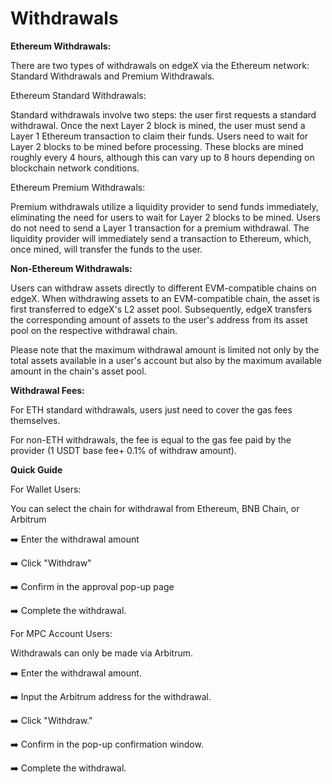 # Withdrawals

**Ethereum Withdrawals:**

There are two types of withdrawals on edgeX via the Ethereum network: Standard Withdrawals and Premium Withdrawals.

Ethereum Standard Withdrawals:

Standard withdrawals involve two steps: the user first requests a standard withdrawal. Once the next Layer 2 block is mined, the user must send a Layer 1 Ethereum transaction to claim their funds. Users need to wait for Layer 2 blocks to be mined before processing. These blocks are mined roughly every 4 hours, although this can vary up to 8 hours depending on blockchain network conditions.

Ethereum Premium Withdrawals:

Premium withdrawals utilize a liquidity provider to send funds immediately, eliminating the need for users to wait for Layer 2 blocks to be mined. Users do not need to send a Layer 1 transaction for a premium withdrawal. The liquidity provider will immediately send a transaction to Ethereum, which, once mined, will transfer the funds to the user.



**Non-Ethereum Withdrawals:**

Users can withdraw assets directly to different EVM-compatible chains on edgeX. When withdrawing assets to an EVM-compatible chain, the asset is first transferred to edgeX's L2 asset pool. Subsequently, edgeX transfers the corresponding amount of assets to the user's address from its asset pool on the respective withdrawal chain.

Please note that the maximum withdrawal amount is limited not only by the total assets available in a user's account but also by the maximum available amount in the chain's asset pool.



**Withdrawal Fees:**

For ETH standard withdrawals, users just need to cover the gas fees themselves.

For non-ETH withdrawals, the fee is equal to the gas fee paid by the provider (1 USDT base fee+ 0.1% of withdraw amount).


**Quick Guide**

For Wallet Users:

You can select the chain for withdrawal from Ethereum, BNB Chain, or Arbitrum&#x20;

➡️ Enter the withdrawal amount&#x20;

➡️ Click "Withdraw"&#x20;

➡️ Confirm in the approval pop-up page&#x20;

➡️ Complete the withdrawal.



For MPC Account Users:

Withdrawals can only be made via Arbitrum.&#x20;

➡️ Enter the withdrawal amount.

➡️ Input the Arbitrum address for the withdrawal.

➡️ Click "Withdraw."

➡️ Confirm in the pop-up confirmation window.

➡️ Complete the withdrawal.
